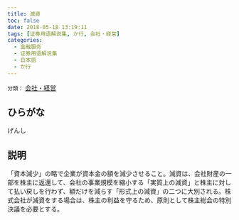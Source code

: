 ```yaml
---
title: 減資
toc: false
date: 2018-05-18 13:19:11
tags: [证券用语解说集, か行, 会社・経営]
categories:
  - 金融服务
  - 证券用语解说集
  - 日本語
  - か行
---
```


`分類：` [会社・経営](/tags/会社・経営/)

## ひらがな

げんし

## 説明

「資本減少」の略で企業が資本金の額を減少させること。減資は、会社財産の一部を株主に返還して、会社の事業規模を縮小する「実質上の減資」と株主に対して払い戻しを行わず、額だけを減らす「形式上の減資」の二つに大別される。株式会社が減資をする場合は、株主の利益を守るため、原則として株主総会の特別決議を必要とする。
